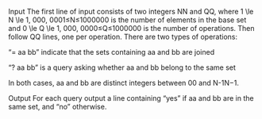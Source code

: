 Input
The first line of input consists of two integers NN and QQ, where 1 \le N \le 1\, 000\, 0001≤N≤1000000 is the number of elements in the base set and 0 \le Q \le 1\, 000\, 0000≤Q≤1000000 is the number of operations. Then follow QQ lines, one per operation. There are two types of operations:

“= aa bb” indicate that the sets containing aa and bb are joined

“? aa bb” is a query asking whether aa and bb belong to the same set

In both cases, aa and bb are distinct integers between 00 and N-1N−1.

Output
For each query output a line containing “yes” if aa and bb are in the same set, and “no” otherwise.

